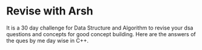 # Revise with Arsh 

It is a 30 day challenge for Data Structure and Algorithm to revise your dsa questions and concepts for good concept building. Here are the answers of the ques by me day wise in C++.
